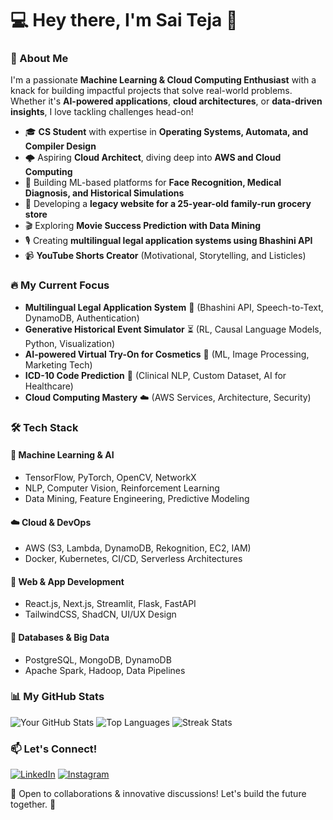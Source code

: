 # 💻 Hey there, I'm Sai Teja 👋


### 🚀 About Me
I'm a passionate **Machine Learning & Cloud Computing Enthusiast** with a knack for building impactful projects that solve real-world problems. Whether it's **AI-powered applications**, **cloud architectures**, or **data-driven insights**, I love tackling challenges head-on! 

- 🎓 **CS Student** with expertise in **Operating Systems, Automata, and Compiler Design**
- 🌩️ Aspiring **Cloud Architect**, diving deep into **AWS and Cloud Computing**
- 🤖 Building ML-based platforms for **Face Recognition, Medical Diagnosis, and Historical Simulations**
- 🛒 Developing a **legacy website for a 25-year-old family-run grocery store**
- 🎬 Exploring **Movie Success Prediction with Data Mining**
- 🎙️ Creating **multilingual legal application systems using Bhashini API**
- 📹 **YouTube Shorts Creator** (Motivational, Storytelling, and Listicles)

### 🔥 My Current Focus
- **Multilingual Legal Application System** 📜 (Bhashini API, Speech-to-Text, DynamoDB, Authentication)
- **Generative Historical Event Simulator** ⏳ (RL, Causal Language Models, Python, Visualization)
- **AI-powered Virtual Try-On for Cosmetics** 💄 (ML, Image Processing, Marketing Tech)
- **ICD-10 Code Prediction** 🏥 (Clinical NLP, Custom Dataset, AI for Healthcare)
- **Cloud Computing Mastery** ☁️ (AWS Services, Architecture, Security)

### 🛠️ Tech Stack
#### 🚀 **Machine Learning & AI**
- TensorFlow, PyTorch, OpenCV, NetworkX
- NLP, Computer Vision, Reinforcement Learning
- Data Mining, Feature Engineering, Predictive Modeling

#### ☁️ **Cloud & DevOps**
- AWS (S3, Lambda, DynamoDB, Rekognition, EC2, IAM)
- Docker, Kubernetes, CI/CD, Serverless Architectures

#### 🎨 **Web & App Development**
- React.js, Next.js, Streamlit, Flask, FastAPI
- TailwindCSS, ShadCN, UI/UX Design

#### 💾 **Databases & Big Data**
- PostgreSQL, MongoDB, DynamoDB
- Apache Spark, Hadoop, Data Pipelines

### 📊 My GitHub Stats
![Your GitHub Stats](https://github-readme-stats.vercel.app/api?username=YourGitHubUsername&show_icons=true&theme=radical)
![Top Languages](https://github-readme-stats.vercel.app/api/top-langs/?username=YourGitHubUsername&layout=compact&theme=radical)
![Streak Stats](https://github-readme-streak-stats.herokuapp.com/?user=YourGitHubUsername&theme=radical)

### 📫 Let's Connect!
[![LinkedIn](https://img.shields.io/badge/LinkedIn-YourName-blue?style=flat-square&logo=linkedin)](https://www.linkedin.com/in/sai-teja-gunda-853454280/)
[![Instagram](https://img.shields.io/badge/Instagram-YourHandle-purple?style=flat-square&logo=instagram)](https://www.instagram.com/sai_teja2409/)

👀 Open to collaborations & innovative discussions! Let's build the future together. 🚀


